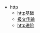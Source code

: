 - http
  - [http基础](/network/http.md)
  - [报文传输](/network/transfer.md)
  - [http进阶](/network/advance.md)
